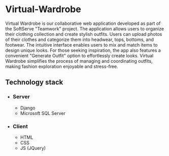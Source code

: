 # Virtual-Wardrobe
Virtual Wardrobe is our collaborative web application developed as part of the SoftServe "Teamwork" project. The application allows users to organize their clothing collection and create stylish outfits. Users can upload photos of their clothes and categorize them into headwear, tops, bottoms, and footwear. The intuitive interface enables users to mix and match items to design unique looks. For those seeking inspiration, the app also features a convenient "Generate Outfit" option to effortlessly create looks. Virtual Wardrobe simplifies the process of managing and coordinating outfits, making fashion exploration enjoyable and stress-free.

## Technology stack
- ### Server
  - Django
  - Microsoft SQL Server
- ### Client
  - HTML
  - CSS
  - JS (JQuery) 
